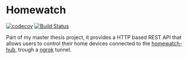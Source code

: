 # Homewatch

[![codecov](https://codecov.io/gh/um-homewatch/api/branch/master/graph/badge.svg)](https://codecov.io/gh/zeesousa/um-homewatch/api)
[![Build Status](https://travis-ci.org/um-homewatch/api.svg?branch=master)](https://travis-ci.org/um-homewatch/api)

Part of my master thesis project, it provides a HTTP based REST API that allows users to control their home devices connected to the [homewatch-hub](https://github.com/um-homewatch/hub), trough a [ngrok](https://ngrok.com) tunnel.
